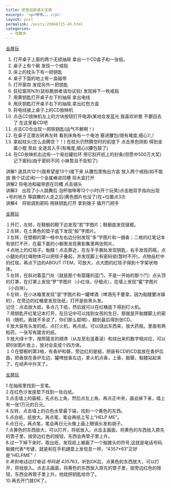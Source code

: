 ```yaml
---
title: 密室逃脱通关宝典
excerpt: '<p>嘿嘿。。。</p>'
layout: post
permalink: /posts/20060725-48.html
categories:
  - 收藏夹
---
```

<a target="_blank" href="http://www.atfriday.com/GameZone/crimson/crimson_room_cn.swf">全屏玩</a>

1. 打开桌子上面的两个无锁抽屉 拿出一个CD盒子和一张纸。  
2. 桌子上有个碗 发现一个戒指  
3. 床上的枕头下有一把钥匙  
4. 桌子下面的地上有一盒磁带  
5. 打开窗帘 发现另外一把钥匙  
6. 狂拉窗帘N次(鼠标脆弱者请勿试验) 发现掉下一枚戒指  
7. 用黄钥匙打开桌子左下的抽屉 拿出电线  
8. 用灰钥匙打开桌子右下的抽屉,拿出红色方盒  
9. 将电线接上桌子上的CD放映机  
10. 点击CD放映机左上的方块按钮打开电源(某地会发蓝光 我喜欢听歌 不要回去了 在这里看CD吧  
11. 点击CD仓出现一把铁钥匙(运气不赖啊！)  
12. 在桌子正面左转再左转 看到床角有一个电池 塞进腰包(很有难度,细心)!_!  
13. 拿起枕头(怎么会腾空？！) 在枕头仍然腾空时的前提下 点击黑色阴影 得到金属小棍 至此 全道具入手(有难度,细心)(腰包鼓了)  
14. 在CD放映机右边有一个易拉罐拉环 用它刮开纸上的封条(但愿中500万大奖) 记下密码(由于密码不同 小妹暂且不告知了)

讲解1 道具共12个(我希望是13个)接下来 从腰包里掏出方盒 放入两个戒指(如不能放 换个试试)和一个金属棒进凹槽 将木盒打开  
讲解2 将电池和磁带嵌在凹槽 点击镜头  
讲解3　出现了小人跳舞后 泡杯咖啡等12个小时(开个玩笑)点击她双手指向出现+号的地方 等跳舞的人走之后(黄色图片也没了)在+位置点3次  
讲解4　将锁调到密码 用铁钥匙打开 拿到锥子 撬开门把手

<a target="_blank" href="http://www.atfriday.com/GameZone/200471922656/20047198816907.swf">全屏玩</a>

１开灯，左转，在鞋橱的鞋下边发现&ldquo;若&rdquo;字图片；鞋橱底发现镜框。   
２左转，在土黄色的垫子底下发现&ldquo;般&rdquo;字图片。   
３左转，在壁橱的第一格中左右边分别发现&ldquo;多&rdquo;字图片和一捆香；二格的红笔记本有锁打不开，在最下面的小橱里发现黄影集里两张照片。   
４点地上的红毯子，骷髅！点击靠近，在左手手腕处发现钥匙，右手发现药瓶，点小腿处的红绳物体可以把毯子叠起，并发现脚上有密码锁(暂时不开)，点物品栏中的红毯，再点下边的ABOUT ITEM，可放大，点大图的红毯子得到十字架状物体。   
５左转，在斜对着蓝门处（就是那个有窟窿的蓝门，不是一开始的那个门）点头顶的灯罩，在灯罩上发现&ldquo;罗&rdquo;字图片（小红块，仔细点），在墙上发现&ldquo;蜜&rdquo;字图片（小白块）。   
６左转，在小冰箱里发现&ldquo;波&rdquo;字图片和一罐啤酒（啤酒先不要拿，因为骷髅要冰镇的），在旁边的红桶里发现张纸，打开是些黑头发。   
记住：点击放大纸，多点几下纸，然后就可以在红桶底下得到打火机。   
７用钥匙开红笔记本打开，在日记中可以找到女孩的生日，那就是开骷髅脚上的密码（随机，我就不多说了，你们那么聪明），翻到最后得到张CD。   
８放大装有头发的纸，点打火机，再点纸，可以烧出东西来，放大药瓶，里面有两粒药，一张写有箴言的纸。   
９放大绿十字，按照箴言的顺序（从左至右竖着读）和烧出来的数字相对应，可以把6张图片放上，放对会变成个四方体。   
１０在壁橱的第3格，有香炉和磬，旁边红的是槌，把装有CD的CD盒放在香炉后面，把香放在香炉左边，罐啤放香左边，拿火机点香，上香，敲磬，骷髅站起来了，在经声中升天了。 

<a target="_blank" href="http://www.atfriday.com/GameZone/200471922656/bluechamber_cn.swf">全屏玩</a>

1.在抽屉里找到一支笔。   
2.在红色沙发座垫下找到一张白纸。   
3.点击墙上的画框，先点右上角，然后点左上角，再点正中央，画会掉下来，墙上有一张1万元的日元。   
4.左转，点击墙上的白色水管最下端，找到一个黄色的东西。   
5.点白纸，纸放大。再点笔，笔会再纸上写上&ldquo;HELP ME&rdquo;。   
6.点日元，再点笔，笔会再日元头像上画上眼镜头发和胡子。   
7.点黄色的东西放大，可以打开，将纸放入。点击主画面，将黄色的东西放入原先的管子里，按旁边红色的按钮，东西会再管子里上升。   
8.过一下掉下来时，取出纸，发现纸上被画了一个骷髅头的符号,这就是电话号码. 骷髅代表\*号键，就是和在手机键盘上发信息一样，&ldquo;4357\*63&rdquo;正好是&ldquo;HELP*ME&rdquo;！   
9.来到电话边打电话.号码是 4357*63，听到OK后，点黄色的东西放大，可以打开，将钱放入。点击主画面，将黄色的东西放入原先的管子里，按旁边红色的按钮，东西会再管子里上升。他就把钥匙给你了。   
10.再去开门就OK了。